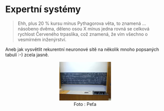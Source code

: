 <!--
title : Expertní systémy
author : Roman Ožana <ozana@omdesign.cz>
date : 16.4.2006 18:44:56
tags : mix, student
-->

# Expertní systémy

> Ehh, plus 20 % kursu mínus Pythagorova věta, to znamená … násobeno dvěma, děleno osou X mínus jedna rovná se celková rychlost Červeného trpaslíka, což znamená, že vím všechno o vesmírném inženýrství.

Aneb jak vysvětlit rekurentní neuronové sítě na několik mnoho popsaných tabulí :-) zcela jasně.

<p style="text-align: center;">
  <a href="exp-sys.jpg"><img src="exp-sys-small.jpg" alt="Rekurentní neuronové sítě : pro zvětšení klikni" width="163" height="122" /></a><br /> Foto : Peťa
</p>